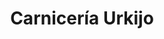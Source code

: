 ---
title: "Carnicería Urkijo"
url: /valle-de-trapaga-trapagaran/carniceria-urkijo/
shop: carnicero
---